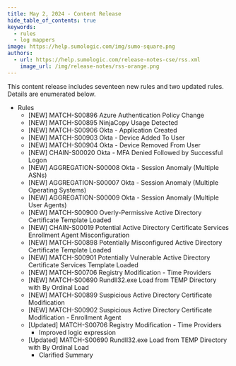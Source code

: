 ```yaml
---
title: May 2, 2024 - Content Release
hide_table_of_contents: true
keywords:
  - rules
  - log mappers
image: https://help.sumologic.com/img/sumo-square.png
authors:
  - url: https://help.sumologic.com/release-notes-cse/rss.xml
    image_url: /img/release-notes/rss-orange.png
---
```

This content release includes seventeen new rules and two updated rules. Details are enumerated below.

* Rules
    * [NEW] MATCH-S00896 Azure Authentication Policy Change
    * [NEW] MATCH-S00895 NinjaCopy Usage Detected
    * [NEW] MATCH-S00906 Okta - Application Created
    * [NEW] MATCH-S00903 Okta - Device Added To User
    * [NEW] MATCH-S00904 Okta - Device Removed From User
    * [NEW] CHAIN-S00020 Okta - MFA Denied Followed by Successful Logon
    * [NEW] AGGREGATION-S00008 Okta - Session Anomaly (Multiple ASNs)
    * [NEW] AGGREGATION-S00007 Okta - Session Anomaly (Multiple Operating Systems)
    * [NEW] AGGREGATION-S00009 Okta - Session Anomaly (Multiple User Agents)
    * [NEW] MATCH-S00900 Overly-Permissive Active Directory Certificate Template Loaded
    * [NEW] CHAIN-S00019 Potential Active Directory Certificate Services Enrollment Agent Misconfiguration
    * [NEW] MATCH-S00898 Potentially Misconfigured Active Directory Certificate Template Loaded
    * [NEW] MATCH-S00901 Potentially Vulnerable Active Directory Certificate Services Template Loaded
    * [NEW] MATCH-S00706 Registry Modification - Time Providers
    * [NEW] MATCH-S00690 Rundll32.exe Load from TEMP Directory with By Ordinal Load
    * [NEW] MATCH-S00899 Suspicious Active Directory Certificate Modification
    * [NEW] MATCH-S00902 Suspicious Active Directory Certificate Modification - Enrollment Agent
    * [Updated] MATCH-S00706 Registry Modification - Time Providers
        * Improved logic expression
    * [Updated] MATCH-S00690 Rundll32.exe Load from TEMP Directory with By Ordinal Load
        * Clarified Summary
